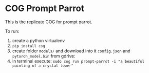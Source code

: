 # COG Prompt Parrot

This is the replicate COG for prompt parrot. 

To run: 
1. create a python virtualenv
1. `pip install cog`
1. create folder `models/` and download into it `config.json` and `pytorch_model.bin` from gdrive:  
1. in terminal execute: `sudo cog run prompt-parrot -i "a beautiful painting of a crystal tower"`